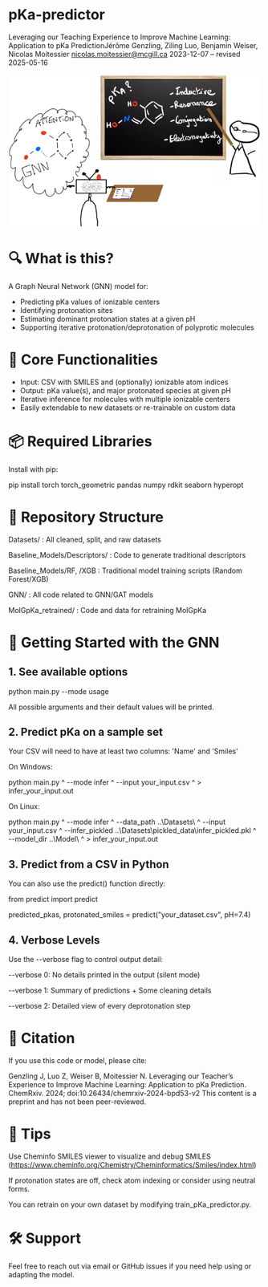 # pKa-predictor

Leveraging our Teaching Experience to Improve Machine Learning: Application to pKa PredictionJérôme Genzling, Ziling Luo, Benjamin Weiser, Nicolas Moitessier
nicolas.moitessier@mcgill.ca
2023-12-07 – revised 2025-05-16

![Graphical Abstract](Graphical-abstract300.png)

# 🔍 What is this?

A Graph Neural Network (GNN) model for:

- Predicting pKa values of ionizable centers
- Identifying protonation sites
- Estimating dominant protonation states at a given pH
- Supporting iterative protonation/deprotonation of polyprotic molecules

# 🧪 Core Functionalities

- Input: CSV with SMILES and (optionally) ionizable atom indices
- Output: pKa value(s), and major protonated species at given pH
- Iterative inference for molecules with multiple ionizable centers
- Easily extendable to new datasets or re-trainable on custom data

# 📦 Required Libraries

Install with pip:

pip install torch torch_geometric pandas numpy rdkit seaborn hyperopt

# 📁 Repository Structure

Datasets/ : All cleaned, split, and raw datasets

Baseline_Models/Descriptors/ : Code to generate traditional descriptors

Baseline_Models/RF, /XGB : Traditional model training scripts (Random Forest/XGB)

GNN/ : All code related to GNN/GAT models

MolGpKa_retrained/ : Code and data for retraining MolGpKa

# 🚀 Getting Started with the GNN

## 1. See available options

python main.py --mode usage

All possible arguments and their default values will be printed.

## 2. Predict pKa on a sample set
Your CSV will need to have at least two columns: 'Name' and 'Smiles'

On Windows:

python main.py ^
    --mode infer ^
    --input your_input.csv ^
    > infer_your_input.out

On Linux: 

python main.py ^
    --mode infer ^
    --data_path ..\Datasets\ ^
    --input your_input.csv ^
    --infer_pickled ..\Datasets\pickled_data\infer_pickled.pkl ^
    --model_dir ..\Model\ ^
    > infer_your_input.out

## 3. Predict from a CSV in Python

You can also use the predict() function directly:

from predict import predict

predicted_pkas, protonated_smiles = predict("your_dataset.csv", pH=7.4)

## 4. Verbose Levels

Use the --verbose flag to control output detail:

--verbose 0: No details printed in the output (silent mode)

--verbose 1: Summary of predictions + Some cleaning details

--verbose 2: Detailed view of every deprotonation step

# 📖 Citation

If you use this code or model, please cite:

Genzling J, Luo Z, Weiser B, Moitessier N. Leveraging our Teacher’s Experience to Improve Machine Learning: Application to pKa Prediction. ChemRxiv. 2024; doi:10.26434/chemrxiv-2024-bpd53-v2 
This content is a preprint and has not been peer-reviewed.

# 🧠 Tips

Use Cheminfo SMILES viewer to visualize and debug SMILES (https://www.cheminfo.org/Chemistry/Cheminformatics/Smiles/index.html)

If protonation states are off, check atom indexing or consider using neutral forms.

You can retrain on your own dataset by modifying train_pKa_predictor.py.

# 🛠 Support

Feel free to reach out via email or GitHub issues if you need help using or adapting the model.

